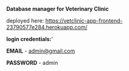 **Database manager for Veterinary Clinic**

deployed here:
  https://vetclinic-app-frontend-23790577e284.herokuapp.com/


**login credentials:**'

  **EMAIL** - admin@gmail.com

  
  **PASSWORD** - admin
 
